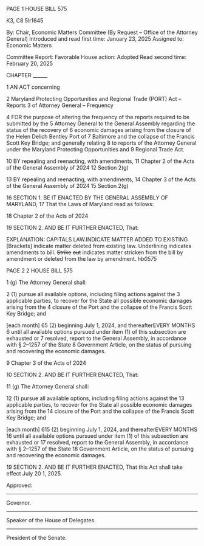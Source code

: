 PAGE 1
HOUSE BILL 575

K3, C8 5lr1645

By: Chair, Economic Matters Committee (By Request – Office of the Attorney
General)
Introduced and read first time: January 23, 2025
Assigned to: Economic Matters

Committee Report: Favorable
House action: Adopted
Read second time: February 20, 2025

CHAPTER ______

1 AN ACT concerning

2 Maryland Protecting Opportunities and Regional Trade (PORT) Act – Reports
3 of Attorney General – Frequency

4 FOR the purpose of altering the frequency of the reports required to be submitted by the
5 Attorney General to the General Assembly regarding the status of the recovery of
6 economic damages arising from the closure of the Helen Delich Bentley Port of
7 Baltimore and the collapse of the Francis Scott Key Bridge; and generally relating
8 to reports of the Attorney General under the Maryland Protecting Opportunities and
9 Regional Trade Act.

10 BY repealing and reenacting, with amendments,
11 Chapter 2 of the Acts of the General Assembly of 2024
12 Section 2(g)

13 BY repealing and reenacting, with amendments,
14 Chapter 3 of the Acts of the General Assembly of 2024
15 Section 2(g)

16 SECTION 1. BE IT ENACTED BY THE GENERAL ASSEMBLY OF MARYLAND,
17 That the Laws of Maryland read as follows:

18 Chapter 2 of the Acts of 2024

19 SECTION 2. AND BE IT FURTHER ENACTED, That:

EXPLANATION: CAPITALS LAW.INDICATE MATTER ADDED TO EXISTING
[Brackets] indicate matter deleted from existing law.
Underlining indicates amendments to bill.
~~Strike~~ ~~out~~ indicates matter stricken from the bill by amendment or deleted from the law by
amendment. *hb0575*

PAGE 2
2 HOUSE BILL 575

1 (g) The Attorney General shall:

2 (1) pursue all available options, including filing actions against the
3 applicable parties, to recover for the State all possible economic damages arising from the
4 closure of the Port and the collapse of the Francis Scott Key Bridge; and

[each month] 65 (2) beginning July 1, 2024, and thereafterEVERY MONTHS
6 until all available options pursued under item (1) of this subsection are exhausted or
7 resolved, report to the General Assembly, in accordance with § 2–1257 of the State
8 Government Article, on the status of pursuing and recovering the economic damages.

9 Chapter 3 of the Acts of 2024

10 SECTION 2. AND BE IT FURTHER ENACTED, That:

11 (g) The Attorney General shall:

12 (1) pursue all available options, including filing actions against the
13 applicable parties, to recover for the State all possible economic damages arising from the
14 closure of the Port and the collapse of the Francis Scott Key Bridge; and

[each month] 615 (2) beginning July 1, 2024, and thereafterEVERY MONTHS
16 until all available options pursued under item (1) of this subsection are exhausted or
17 resolved, report to the General Assembly, in accordance with § 2–1257 of the State
18 Government Article, on the status of pursuing and recovering the economic damages.

19 SECTION 2. AND BE IT FURTHER ENACTED, That this Act shall take effect July
20 1, 2025.

Approved:

________________________________________________________________________________
Governor.

________________________________________________________________________________
Speaker of the House of Delegates.

________________________________________________________________________________
President of the Senate.